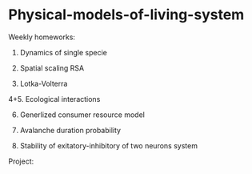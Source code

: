 # Physical-models-of-living-system

Weekly homeworks:
1. Dynamics of single specie

2. Spatial scaling RSA

3. Lotka-Volterra

4+5. Ecological interactions

6. Generlized consumer resource model

7. Avalanche duration probability

8. Stability of exitatory-inhibitory of two neurons system

Project: 
